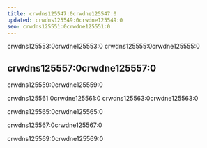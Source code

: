 ```yaml
---
title: crwdns125547:0crwdne125547:0
updated: crwdns125549:0crwdne125549:0
seo: crwdns125551:0crwdne125551:0
---
```


crwdns125553:0crwdne125553:0 crwdns125555:0crwdne125555:0

## crwdns125557:0crwdne125557:0

crwdns125559:0crwdne125559:0

crwdns125561:0crwdne125561:0 crwdns125563:0crwdne125563:0

crwdns125565:0crwdne125565:0

crwdns125567:0crwdne125567:0

crwdns125569:0crwdne125569:0
